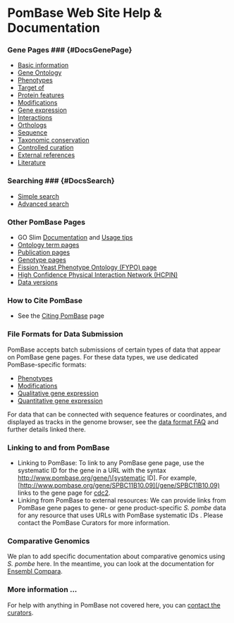 # PomBase Web Site Help & Documentation

### Gene Pages ### {#DocsGenePage}

-   [Basic information](documentation/gene-page-basic-information)
-   [Gene Ontology](documentation/gene-page-gene-ontology)
-   [Phenotypes](documentation/gene-page-phenotypes)
-   [Target of](documentation/gene-page-target)
-   [Protein features](documentation/gene-page-protein-features)
-   [Modifications](documentation/gene-page-modifications)
-   [Gene expression](documentation/gene-page-gene-expression)
-   [Interactions](documentation/genetic-and-physical-interactions)
-   [Orthologs](documentation/orthologs)
-   [Sequence](documentation/gene-page-sequence)
-   [Taxonomic conservation](documentation/taxonomic-conservation)
-   [Controlled curation](documentation/controlled-curation)
-   [External references](documentation/gene-page-external-references)
-   [Literature](documentation/gene-page-literature)

### Searching ### {#DocsSearch}

-   [Simple search](documentation/simple-search-documentation)
-   [Advanced search](documentation/advanced-search)

### Other PomBase Pages ###

-   GO Slim
    [Documentation](documentation/pombase-go-slim-documentation)
    and [Usage tips](browse-curation/fission-yeast-go-slimming-tips)
-   [Ontology term pages](documentation/ontology-term-page)
-   [Publication pages](documentation/publication-page)
-   [Genotype pages](documentation/genotype-page)
-   [Fission Yeast Phenotype Ontology (FYPO) page](browse-curation/fission-yeast-phenotype-ontology)
-   [High Confidence Physical Interaction Network (HCPIN)](documentation/high-confidence-physical-interaction-network)
-   [Data versions](about/version-history)

### How to Cite PomBase ###

-   See the [Citing PomBase](about/citing-pombase) page

### File Formats for Data Submission ###

PomBase accepts batch submissions of certain types of data that appear
on PomBase gene pages. For these data types, we use dedicated
PomBase-specific formats:

-   [Phenotypes](documentation/phenotype-data-bulk-upload-format)
-   [Modifications](documentation/modification-data-bulk-upload-format)
-   [Qualitative gene expression](documentation/qualitative-gene-expression-data-bulk-upload-format)
-   [Quantitative gene expression](documentation/quantitative-gene-expression-data-bulk-upload-format)

For data that can be connected with sequence features or coordinates,
and displayed as tracks in the genome browser, see the [data format
FAQ](faqs/what-file-formats-can-i-use-submit-high-throughput-data)
and further details linked there.

### Linking to and from PomBase ###

-   Linking to PomBase: To link to any PomBase gene page, use the
    systematic ID for the gene in a URL with the syntax
    http://www.pombase.org/gene/\[systematic ID\]. For example,
    [http://www.pombase.org/gene/SPBC11B10.09](/gene/SPBC11B10.09)
    links to the gene page for [cdc2](spombe/result/SPBC11B10.09).
-   Linking from PomBase to external resources: We can provide links
    from PomBase gene pages to gene- or gene product-specific *S. pombe*
    data for any resource that uses URLs with PomBase systematic IDs .
    Please contact the PomBase Curators for more information.


### Comparative Genomics ###

We plan to add specific documentation about comparative genomics using
*S. pombe* here. In the meantime, you can look at the documentation for
[Ensembl Compara](http://www.ensembl.org/info/genome/compara/index.html).

### More information ... ###

For help with anything in PomBase not covered here, you can
[contact the curators](helpdesk@pombase.org).
